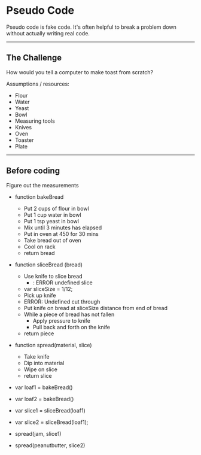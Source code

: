 # Pseudo Code

Pseudo code is fake code. It's often helpful to break a problem down without
actually writing real code.


---

## The Challenge

How would you tell a computer to make toast from scratch?

Assumptions / resources:

- Flour
- Water
- Yeast
- Bowl
- Measuring tools
- Knives
- Oven
- Toaster
- Plate

---

## Before coding

Figure out the measurements

- function bakeBread
  - Put 2 cups of flour in bowl
  - Put 1 cup water in bowl
  - Put 1 tsp yeast in bowl
  - Mix until 3 minutes has elapsed
  - Put in oven at 450 for 30 mins
  - Take bread out of oven
  - Cool on rack
  - return bread

- function sliceBread (bread)
  - Use knife to slice bread
    - : ERROR undefined slice
  - var sliceSize = 1/12;
  - Pick up knife
  - ERROR: Undefined cut through
  - Put knife on bread at sliceSize distance from end of bread
  - While a piece of bread has not fallen
    - Apply pressure to knife
    - Pull back and forth on the knife
  - return piece

- function spread(material, slice)
  - Take knife
  - Dip into material
  - Wipe on slice
  - return slice

- var loaf1 = bakeBread()
- var loaf2 = bakeBread()
- var slice1 = sliceBread(loaf1)
- var slice2 = sliceBread(loaf1);

- spread(jam, slice1)
- spread(peanutbutter, slice2)
